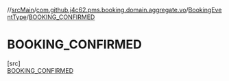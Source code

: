 //[srcMain](../../../../index.md)/[com.github.j4c62.pms.booking.domain.aggregate.vo](../../index.md)/[BookingEventType](../index.md)/[BOOKING_CONFIRMED](index.md)

# BOOKING_CONFIRMED

[src]\
[BOOKING_CONFIRMED](index.md)